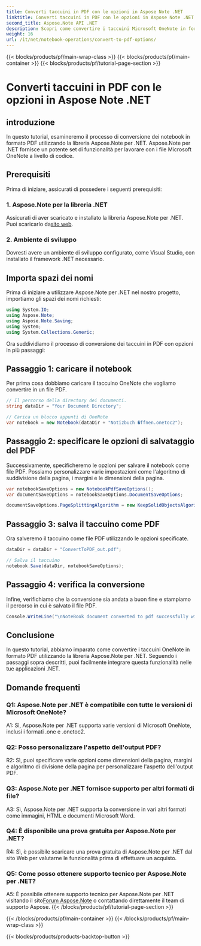 ```yaml
---
title: Converti taccuini in PDF con le opzioni in Aspose Note .NET
linktitle: Converti taccuini in PDF con le opzioni in Aspose Note .NET
second_title: Aspose.Note API .NET
description: Scopri come convertire i taccuini Microsoft OneNote in formato PDF utilizzando la libreria Aspose.Note per .NET con opzioni personalizzabili.
weight: 16
url: /it/net/notebook-operations/convert-to-pdf-options/
---
```


{{< blocks/products/pf/main-wrap-class >}}
{{< blocks/products/pf/main-container >}}
{{< blocks/products/pf/tutorial-page-section >}}

# Converti taccuini in PDF con le opzioni in Aspose Note .NET

## introduzione

In questo tutorial, esamineremo il processo di conversione dei notebook in formato PDF utilizzando la libreria Aspose.Note per .NET. Aspose.Note per .NET fornisce un potente set di funzionalità per lavorare con i file Microsoft OneNote a livello di codice.

## Prerequisiti

Prima di iniziare, assicurati di possedere i seguenti prerequisiti:

### 1. Aspose.Note per la libreria .NET
 Assicurati di aver scaricato e installato la libreria Aspose.Note per .NET. Puoi scaricarlo da[sito web](https://releases.aspose.com/note/net/).

### 2. Ambiente di sviluppo
Dovresti avere un ambiente di sviluppo configurato, come Visual Studio, con installato il framework .NET necessario.

## Importa spazi dei nomi

Prima di iniziare a utilizzare Aspose.Note per .NET nel nostro progetto, importiamo gli spazi dei nomi richiesti:

```csharp
using System.IO;
using Aspose.Note;
using Aspose.Note.Saving;
using System;
using System.Collections.Generic;
```

Ora suddividiamo il processo di conversione dei taccuini in PDF con opzioni in più passaggi:

## Passaggio 1: caricare il notebook

Per prima cosa dobbiamo caricare il taccuino OneNote che vogliamo convertire in un file PDF.

```csharp
// Il percorso della directory dei documenti.
string dataDir = "Your Document Directory";

// Carica un blocco appunti di OneNote
var notebook = new Notebook(dataDir + "Notizbuch �ffnen.onetoc2");
```

## Passaggio 2: specificare le opzioni di salvataggio del PDF

Successivamente, specificheremo le opzioni per salvare il notebook come file PDF. Possiamo personalizzare varie impostazioni come l'algoritmo di suddivisione della pagina, i margini e le dimensioni della pagina.

```csharp
var notebookSaveOptions = new NotebookPdfSaveOptions();
var documentSaveOptions = notebookSaveOptions.DocumentSaveOptions;

documentSaveOptions.PageSplittingAlgorithm = new KeepSolidObjectsAlgorithm();
```

## Passaggio 3: salva il taccuino come PDF

Ora salveremo il taccuino come file PDF utilizzando le opzioni specificate.

```csharp
dataDir = dataDir + "ConvertToPDF_out.pdf";

// Salva il taccuino
notebook.Save(dataDir, notebookSaveOptions);
```

## Passaggio 4: verifica la conversione

Infine, verifichiamo che la conversione sia andata a buon fine e stampiamo il percorso in cui è salvato il file PDF.

```csharp
Console.WriteLine("\nNoteBook document converted to pdf successfully with save options.\nFile saved at " + dataDir);
```

## Conclusione

In questo tutorial, abbiamo imparato come convertire i taccuini OneNote in formato PDF utilizzando la libreria Aspose.Note per .NET. Seguendo i passaggi sopra descritti, puoi facilmente integrare questa funzionalità nelle tue applicazioni .NET.

## Domande frequenti

### Q1: Aspose.Note per .NET è compatibile con tutte le versioni di Microsoft OneNote?

A1: Sì, Aspose.Note per .NET supporta varie versioni di Microsoft OneNote, inclusi i formati .one e .onetoc2.

### Q2: Posso personalizzare l'aspetto dell'output PDF?

R2: Sì, puoi specificare varie opzioni come dimensioni della pagina, margini e algoritmo di divisione della pagina per personalizzare l'aspetto dell'output PDF.

### Q3: Aspose.Note per .NET fornisce supporto per altri formati di file?

A3: Sì, Aspose.Note per .NET supporta la conversione in vari altri formati come immagini, HTML e documenti Microsoft Word.

### Q4: È disponibile una prova gratuita per Aspose.Note per .NET?

R4: Sì, è possibile scaricare una prova gratuita di Aspose.Note per .NET dal sito Web per valutarne le funzionalità prima di effettuare un acquisto.

### Q5: Come posso ottenere supporto tecnico per Aspose.Note per .NET?

 A5: È possibile ottenere supporto tecnico per Aspose.Note per .NET visitando il sito[Forum Aspose.Note](https://forum.aspose.com/c/note/28) o contattando direttamente il team di supporto Aspose.
{{< /blocks/products/pf/tutorial-page-section >}}

{{< /blocks/products/pf/main-container >}}
{{< /blocks/products/pf/main-wrap-class >}}

{{< blocks/products/products-backtop-button >}}
